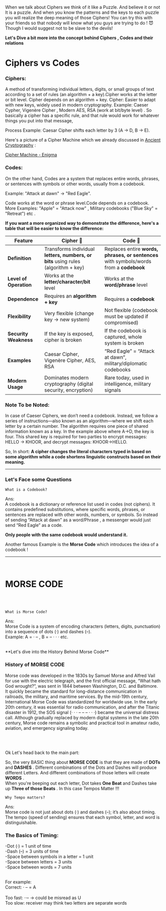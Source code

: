 When we talk about Ciphers we think of it like a Puzzle. And believe it or not It is a puzzle. And when you know the patterns and the keys to each puzzle you will realize the deep meaning of those Ciphers! You can try this with your friends so that nobody will know what you guys are trying to do ! 😈 Though I would suggest not to be slave to the devils! 


**Let's Dive a bit more into the concept behind Ciphers , Codes and their relations**


# **Ciphers vs Codes**


### **Ciphers:**

A method of transforming individual letters, digits, or small groups of text according to a set of rules (an algorithm + a key).Cipher works at the letter or bit level. Cipher depends on an algorithm + key. Cipher: Easier to adapt with new keys, widely used in modern cryptography. Example: Caeser Cypher, Vigenère Cipher , Modern AES, RSA (work at bit/byte level) . So basically a cipher has a specific rule, and that rule would work for whatever things you put into that message,

Process Example: Caesar Cipher shifts each letter by 3 (A → D, B → E). 

Here's a picture of a Cipher Machine which we already discussed in [Ancient Cryptography](https://github.com/KraKEn-bit/Cryptography/tree/main/Ancient_Cryptography) : 

[Cipher Machine - Enigma](https://github.com/KraKEn-bit/Cryptography/blob/main/Images/Enigma%20Mchine.jpeg?raw=true)

### **Codes:**

On the other hand, Codes are a system that replaces entire words, phrases, or sentences with symbols or other words, usually from a codebook.

Example: "Attack at dawn" → "Red Eagle". 

Code works at the word or phrase level.Code depends on a codebook. More Examples: "Apple" = "Attack now" , Military codebooks ("Blue Sky" = "Retreat") etc .


**If you want a more organized way to demonstrate the difference, here's a table that will be easier to know the difference:**


| Feature              | Cipher 🧩 | Code 📖 |
|----------------------|-----------|---------|
| **Definition**       | Transforms individual **letters, numbers, or bits** using rules (algorithm + key) | Replaces entire **words, phrases, or sentences** with symbols/words from a **codebook** |
| **Level of Operation** | Works at the **letter/character/bit** level | Works at the **word/phrase** level |
| **Dependence**       | Requires an **algorithm + key** | Requires a **codebook** |
| **Flexibility**      | Very flexible (change key → new system) | Not flexible (codebook must be updated if compromised) |
| **Security Weakness** | If the key is exposed, cipher is broken | If the codebook is captured, whole system is broken |
| **Examples**         | Caesar Cipher, Vigenère Cipher, AES, RSA | “Red Eagle” = “Attack at dawn”, military/diplomatic codebooks |
| **Modern Usage**     | Dominates modern cryptography (digital security, encryption) | Rare today, used in intelligence, military signals |


### **Note To be Noted:**

In case of Caeser Ciphers, we don’t need a codebook. Instead, we follow a series of instructions—also known as an algorithm—where we shift each letter by a certain number. The algorithm requires one piece of shared information known as a key. In the example above where A→D, the key is four. This shared key is required for two parties to encrypt messages: HELLO → KHOOR, and decrypt messages: KHOOR→HELLO.

 
So, In short: **A cipher changes the literal characters typed in based on some algorithm while a code shortens linguistic constructs based on their meaning.**

---

### **Let's Face some Questions**

`What is a Codebook?`

Ans:<br>
A codebook is a dictionary or reference list used in codes (not ciphers). It contains predefined substitutions, where specific words, phrases, or sentences are replaced with other words, numbers, or symbols. So instead of sending “Attack at dawn” as a word/Phrase , a messenger would just send “Red Eagle” as a code.

**Only people with the same codebook would understand it.** 

Another famous Example is the **Morse Code** which introduces the idea of a codebook ! 

---


<br>

# **MORSE CODE**

<br>
<br>

`What is Morse Code?`

Ans:<br>
Morse Code is a system of encoding characters (letters, digits, punctuation) into a sequence of dots (·) and dashes (–).<br> 
Example:  A = · – , B = – · · ·  etc.

<br>
**Let's dive into the History Behind Morse Code**

### **History of MORSE CODE**

Morse code was developed in the 1830s by Samuel Morse and Alfred Vail for use with the electric telegraph, and the first official message, “What hath God wrought?”, was sent in 1844 between Washington, D.C. and Baltimore. It quickly became the standard for long-distance communication in railroads, the military, and maritime services. By the mid-19th century, International Morse Code was standardized for worldwide use. In the early 20th century, it was essential for radio communication, and after the Titanic disaster in 1912, the SOS signal (· · · – – – · · ·) became the universal distress call. Although gradually replaced by modern digital systems in the late 20th century, Morse code remains a symbolic and practical tool in amateur radio, aviation, and emergency signaling today.

<br>
<br>

Ok Let's head back to the main part:

So, the very BASIC thing about **MORSE CODE** is that they are made of **DOTs** and **DASHES** . Different combinations of the Dots and Dashes will produce different Letters. And different combinations of those letters will create **WORDS** .<br>
When you're beeping out each letter, Dot takes **One Beat** and Dashes take up **Three of those Beats** . In this case Tempos Matter !!!

`Why Tempo matters?`

Ans:<br>
Morse code is not just about dots (·) and dashes (–); it’s also about timing. The tempo (speed of sending) ensures that each symbol, letter, and word is distinguishable.

### **The Basics of Timing:**

  -Dot (·) = 1 unit of time<br>
  -Dash (–) = 3 units of time<br>
  -Space between symbols in a letter = 1 unit<br>
  -Space between letters = 3 units<br>
  -Space between words = 7 units<br>

<br>
For example:<br> 
Correct: · – = A <br>
<br>
Too fast: ··– → could be misread as U<br>
Too slow: receiver may think two letters are separate words
